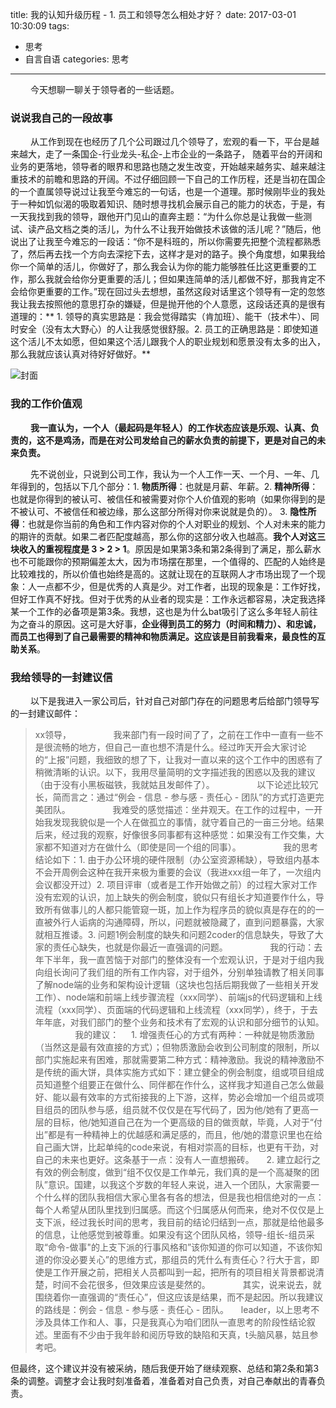 title: 我的认知升级历程 - 1. 员工和领导怎么相处才好？
date: 2017-03-01 10:30:09
tags: 
- 思考
- 自言自语
categories: 思考

----------

&emsp;&emsp; 今天想聊一聊关于领导者的一些话题。

### 说说我自己的一段故事

&emsp;&emsp; 从工作到现在也经历了几个公司跟过几个领导了，宏观的看一下，平台是越来越大，走了一条国企-行业龙头-私企-上市企业的一条路子， 随着平台的开阔和业务的更落地，领导者的眼界和思路也随之发生改变，开始越来越务实、越来越注重技术的前瞻和思路的开阔。不过仔细回顾一下自己的工作历程，还是当初在国企的一个直属领导说过让我至今难忘的一句话，也是一个道理。那时候刚毕业的我处于一种如饥似渴的吸取着知识、随时想寻找机会展示自己的能力的状态，于是，有一天我找到我的领导，跟他开门见山的直奔主题：“为什么你总是让我做一些测试、读产品文档之类的活儿，为什么不让我开始做技术该做的活儿呢？”随后，他说出了让我至今难忘的一段话：“你不是科班的，所以你需要先把整个流程都熟悉了，然后再去找一个方向去深挖下去，这样才是对的路子。换个角度想，如果我给你一个简单的活儿，你做好了，那么我会认为你的能力能够胜任比这更重要的工作，那么我就会给你分更重要的活儿；但如果连简单的活儿都做不好，那我肯定不会给你更重要的工作。”现在回过头去想想，虽然这段对话里这个领导有一定的忽悠我让我去按照他的意思打杂的嫌疑，但是抛开他的个人意愿，这段话还真的是很有道理的：** 1. 领导的真实思路是：我会觉得踏实（肯加班）、能干（技术牛）、同时安全（没有太大野心）的人让我感觉很舒服。2. 员工的正确思路是：即使知道这个活儿不太如愿，但如果这个活儿跟我个人的职业规划和愿景没有太多的出入，那么我就应该认真对待好好做好。**

![封面](/images/work.png)
<!-- more -->  
     
### 我的工作价值观

&emsp;&emsp; **我一直认为，一个人（最起码是年轻人）的工作状态应该是乐观、认真、负责的，这不是鸡汤，而是在对公司发给自己的薪水负责的前提下，更是对自己的未来负责。**

&emsp;&emsp; 先不说创业，只说到公司工作，我认为一个人工作一天、一个月、一年、几年得到的，包括以下几个部分：1. **物质所得**：也就是月薪、年薪。2. **精神所得**：也就是你得到的被认可、被信任和被需要对你个人价值观的影响（如果你得到的是不被认可、不被信任和被边缘，那么这部分所得对你来说就是负的）。 3. **隐性所得**：也就是你当前的角色和工作内容对你的个人对职业的规划、个人对未来的能力的期许的贡献。如果二者匹配度越高，那么你的这部分收入也越高。**我个人对这三块收入的重视程度是 3 > 2 > 1**。原因是如果第3条和第2条得到了满足，那么薪水也不可能跟你的预期偏差太大，因为市场摆在那里，一个值得的、匹配的人始终是比较难找的，所以价值也始终是高的。这就让现在的互联网人才市场出现了一个现象：人一点都不少，但是优秀的人真是少。对工作者，出现的现象是：工作好找，但好工作真不好找。但对于优秀的从业者的现实是：工作永远都容易，决定我选择某一个工作的必备项是第3条。我想，这也是为什么bat吸引了这么多年轻人前往为之奋斗的原因。这可是大好事，**企业得到员工的努力（时间和精力）、和忠诚，而员工也得到了自己最需要的精神和物质满足。这应该是目前我看来，最良性的互助关系**。

### 我给领导的一封建议信

&emsp;&emsp; 以下是我进入一家公司后，针对自己对部门存在的问题思考后给部门领导写的一封建议邮件：

> xx领导，
       
> &emsp;&emsp; 我来部门有一段时间了了，之前在工作中一直有一些不是很流畅的地方，但自己一直也想不清是什么。经过昨天开会大家讨论的“上报”问题，我细致的想了下，让我对一直以来的这个工作中的困惑有了稍微清晰的认识。以下，我用尽量简明的文字描述我的困惑以及我的建议（由于没有小黑板磁铁，我就姑且发邮件了）。
       
> &emsp;&emsp; 以下论述比较冗长，简而言之：通过“例会 - 信息 - 参与感 - 责任心 - 团队”的方式打造更完美团队。
       
> &emsp;&emsp; 我难受的感觉描述：坐井观天。在工作的过程中，一开始我发现我貌似是一个人在做孤立的事情，就守着自己的一亩三分地。结果后来，经过我的观察，好像很多同事都有这种感觉：如果没有工作交集，大家都不知道对方在做什么（即使是同一个组的同事）。
       
> &emsp;&emsp; 我的思考结论如下：1. 由于办公环境的硬件限制（办公室资源稀缺），导致组内基本不会开周例会这种在我开来极为重要的会议（我进xxx组一年了，一次组内会议都没开过）2. 项目评审（或者是工作开始做之前）的过程大家对工作没有宏观的认识，加上缺失的例会制度，貌似只有组长才知道要作什么，导致所有做事儿的人都只能管窥一斑，加上作为程序员的貌似真是存在的的一直被外行人诟病的沟通障碍，所以，问题就被隐藏了，直到问题暴露，大家就相互推诿。3. 问题1例会制度的缺失和问题2coder的信息缺失，导致了大家的责任心缺失，也就是你最近一直强调的问题。
       
> &emsp;&emsp; 我的行动：去年下半年，我一直苦恼于对部门的整体没有一个宏观认识，于是对于组内我向组长询问了我们组的所有工作内容，对于组外，分别单独请教了相关同事了解node端的业务和架构设计逻辑（这块也包括后期我做了一些相关开发工作）、node端和前端上线步骤流程（xxx同学）、前端js的代码逻辑和上线流程（xxx同学）、页面端的代码逻辑和上线流程（xxx同学），终于，于去年年底，对我们部门的整个业务和技术有了宏观的认识和部分细节的认知。
       
> &emsp;&emsp; 我的建议：
 
>     1. 增强责任心的方式有两种：一种就是物质激励（当然这是最有效直接的方式）；但物质激励会收到公司制度的限制，所以部门实施起来有困难，那就需要第二种方式：精神激励。我说的精神激励不是传统的画大饼，具体实施方式如下：建立健全的例会制度，组或项目组成员知道整个组要正在做什么、同伴都在作什么，这样我才知道自己怎么做最好、能以最有效率的方式衔接我的上下游，这样，势必会增加一个组员或项目组员的团队参与感，组员就不仅仅是在写代码了，因为他/她有了更高一层的目标，他/她知道自己在为一个更高级的目的做贡献，毕竟，人对于“付出”都是有一种精神上的优越感和满足感的，而且，他/她的潜意识里也在给自己画大饼，比起单纯的code来说，有相对崇高的目标，也更有干劲，对自己的未来也更好。这条基于一点：没有人一直想搬砖。
>     2. 建立起行之有效的例会制度，做到“组不仅仅是工作单元，我们真的是一个高凝聚的团队”意识。国建，以我这个岁数的年轻人来说，进入一个团队，大家需要一个什么样的团队我相信大家心里各有各的想法，但是我也相信绝对的一点：每个人希望从团队里找到归属感。而这个归属感从何而来，绝对不仅仅是上支下派，经过我长时间的思考，我目前的结论归结到一点，那就是给他最多的信息，让他感觉到被尊重。如果没有这个团队风格，领导-组长-组员采取“命令-做事"的上支下派的行事风格和”该你知道的你可以知道，不该你知道的你没必要关心”的思维方式，那组员的凭什么有责任心？行大于言，即使是工作开展之前，把相关人员都叫到一起，把所有的项目相关背景都说清楚，时间不会花很多，但效果应该是斐然的。
    
> &emsp;&emsp; 其实，说来说去，就围绕着你一直强调的“责任心”，但这应该是结果，而不是起因。所以我建议的路线是：例会 - 信息 - 参与感 - 责任心 - 团队。
    
> leader，以上思考不涉及具体工作和人、事，只是我真心为咱们团队一直思考的阶段性结论叙述。里面有不少由于我年龄和阅历导致的缺陷和天真，t头脑风暴，姑且参考吧。
                    																		

但最终，这个建议并没有被采纳，随后我便开始了继续观察、总结和第2条和第3条的调整。调整才会让我时刻准备着，准备着对自己负责，对自己奉献出的青春负责。



